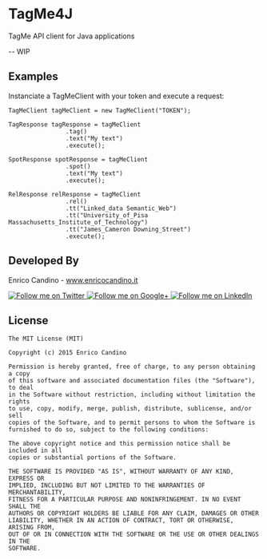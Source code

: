 TagMe4J
=================

TagMe API client for Java applications

-- WIP


Examples
--------

Instanciate a TagMeClient with your token and execute a request:

```
TagMeClient tagMeClient = new TagMeClient("TOKEN");

TagResponse tagResponse = tagMeClient
                .tag()
                .text("My text")
                .execute();
                
SpotResponse spotResponse = tagMeClient
                .spot()
                .text("My text")
                .execute();
                
RelResponse relResponse = tagMeClient
                .rel()
                .tt("Linked_data Semantic_Web")
                .tt("University_of_Pisa Massachusetts_Institute_of_Technology")
                .tt("James_Cameron Downing_Street")
                .execute();
```

Developed By
--------

Enrico Candino - www.enricocandino.it

<a href="https://twitter.com/enrichmann">
  <img alt="Follow me on Twitter"
       src="http://icons.iconarchive.com/icons/danleech/simple/96/twitter-icon.png" />
</a>
<a href="https://plus.google.com/+EnricoCandino">
  <img alt="Follow me on Google+"
       src="http://icons.iconarchive.com/icons/danleech/simple/96/google-plus-icon.png" />
</a>
<a href="https://it.linkedin.com/in/enrico-candino-78995553">
  <img alt="Follow me on LinkedIn"
       src="http://icons.iconarchive.com/icons/danleech/simple/96/linkedin-icon.png" />
</a>


License
--------

    The MIT License (MIT)

    Copyright (c) 2015 Enrico Candino

    Permission is hereby granted, free of charge, to any person obtaining a copy
    of this software and associated documentation files (the "Software"), to deal
    in the Software without restriction, including without limitation the rights
    to use, copy, modify, merge, publish, distribute, sublicense, and/or sell
    copies of the Software, and to permit persons to whom the Software is
    furnished to do so, subject to the following conditions:

    The above copyright notice and this permission notice shall be included in all
    copies or substantial portions of the Software.

    THE SOFTWARE IS PROVIDED "AS IS", WITHOUT WARRANTY OF ANY KIND, EXPRESS OR
    IMPLIED, INCLUDING BUT NOT LIMITED TO THE WARRANTIES OF MERCHANTABILITY,
    FITNESS FOR A PARTICULAR PURPOSE AND NONINFRINGEMENT. IN NO EVENT SHALL THE
    AUTHORS OR COPYRIGHT HOLDERS BE LIABLE FOR ANY CLAIM, DAMAGES OR OTHER
    LIABILITY, WHETHER IN AN ACTION OF CONTRACT, TORT OR OTHERWISE, ARISING FROM,
    OUT OF OR IN CONNECTION WITH THE SOFTWARE OR THE USE OR OTHER DEALINGS IN THE
    SOFTWARE.
    